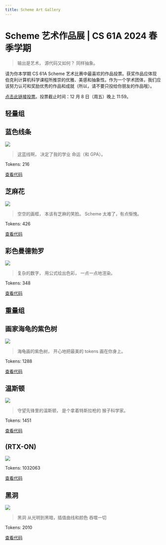 ```yaml
---
title: Scheme Art Gallery
---
```


# Scheme 艺术作品展 | CS 61A 2024 春季学期

> 输出是艺术，
> 源代码又如何？
> 同样抽象。

请为你本学期 CS 61A Scheme 艺术比赛中最喜欢的作品投票。获奖作品应体现伯克利计算机科学课程所推崇的优雅、美感和抽象性。作为一个学术团体，我们应该努力认可和奖励优秀的作品和成就（所以，请不要只投给你朋友的作品哦）。

[点击此链接投票](https://go.cs61a.org/scheme-art-voting)。投票截止时间：12 月 8 日（周五）晚上 11:59。

## 轻量组

## 蓝色线条

![](/img/cs61a/artwork.png)

> 这蓝线啊，
> 决定了我的学业
> 命运（和 GPA）。

Tokens: 216

[查看代码](https://code.cs61a.org/sp24/proj/scheme_gallery/entries/4ad11cd0/contest.scm)

## 芝麻花

![](/img/cs61a/artwork.png)

> 空空的画框，
> 本该有芝麻的笑脸。
> Scheme 太难了，有点惭愧。

Tokens: 426

[查看代码](https://code.cs61a.org/sp24/proj/scheme_gallery/entries/549dce6d/contest.scm)

## 彩色曼德勃罗

![](/img/cs61a/artwork.png)

> 复杂的数字，
> 用公式绘出色彩，
> 一点一点地渲染。

Tokens: 348

[查看代码](https://code.cs61a.org/sp24/proj/scheme_gallery/entries/fea4c385/contest.scm)

## 重量组

## 画家海龟的紫色树

![](/img/cs61a/artwork.png)

> 海龟画的紫色树，
> 开心地把最美的
> tokens 画在你身上。

Tokens: 1288

[查看代码](https://code.cs61a.org/sp24/proj/scheme_gallery/entries/27edbe79/contest.scm)

## 温斯顿

![](/img/cs61a/artwork.png)

> 守望先锋里的温斯顿，
> 是个拿着特斯拉枪的
> 猴子科学家。

Tokens: 1451

[查看代码](https://code.cs61a.org/sp24/proj/scheme_gallery/entries/efa55a22/contest.scm)

## (RTX-ON)

![](/img/cs61a/artwork.png)

Tokens: 1032063

[查看代码](https://code.cs61a.org/sp24/proj/scheme_gallery/entries/f0cd9e53/contest.scm)

## 黑洞

![](/img/cs61a/artwork.png)

> 黑洞
> 从光明到黑暗，插值曲线和颜色
> 吞噬一切

Tokens: 2010

[查看代码](https://code.cs61a.org/sp24/proj/scheme_gallery/entries/f53a5f84/contest.scm)
